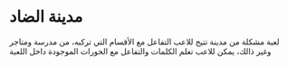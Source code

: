 #  مدينة الضاد
لعبة مشكلة من مدينة تتيح للاعب التفاعل مع الأقسام التي تركبه، من مدرسة ومتاجر وغير ذالك، يمكن للاعب تعلم الكلمات والتفاعل مع الحورات الموجودة داخل اللعبة

